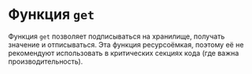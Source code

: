 #  Функция `get`

Функция `get` позволяет подписываться на хранилище, получать значение и отписываться.
Эта функция ресурсоёмкая, поэтому её не рекомендуют использовать в критических секциях кода (где важна производительность).



